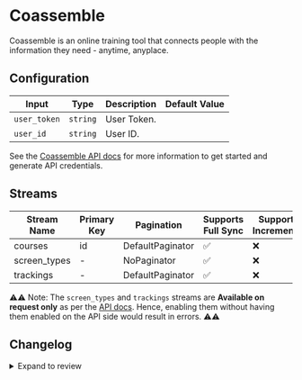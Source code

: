 # Coassemble
Coassemble is an online training tool that connects people with the information they need - anytime, anyplace.

## Configuration

| Input | Type | Description | Default Value |
|-------|------|-------------|---------------|
| `user_token` | `string` | User Token.  |  |
| `user_id` | `string` | User ID.  |  |

See the [Coassemble API docs](https://developers.coassemble.com/get-started) for more information to get started and generate API credentials.

## Streams
| Stream Name | Primary Key | Pagination | Supports Full Sync | Supports Incremental |
|-------------|-------------|------------|---------------------|----------------------|
| courses | id | DefaultPaginator | ✅ |  ❌  |
| screen_types | - | NoPaginator | ✅ |  ❌  |
| trackings | - | DefaultPaginator | ✅ |  ❌  |

⚠️⚠️ Note: The `screen_types` and `trackings` streams are **Available on request only** as per the [API docs](https://developers.coassemble.com/get-started). Hence, enabling them without having them enabled on the API side would result in errors. ⚠️⚠️

## Changelog

<details>
  <summary>Expand to review</summary>

| Version | Date | Pull Request | Subject |
|---------|------|--------------|---------|
| 0.0.24 | 2025-05-10 | [60029](https://github.com/airbytehq/airbyte/pull/60029) | Update dependencies |
| 0.0.23 | 2025-05-03 | [59382](https://github.com/airbytehq/airbyte/pull/59382) | Update dependencies |
| 0.0.22 | 2025-04-26 | [58902](https://github.com/airbytehq/airbyte/pull/58902) | Update dependencies |
| 0.0.21 | 2025-04-19 | [58300](https://github.com/airbytehq/airbyte/pull/58300) | Update dependencies |
| 0.0.20 | 2025-04-12 | [57793](https://github.com/airbytehq/airbyte/pull/57793) | Update dependencies |
| 0.0.19 | 2025-04-05 | [57279](https://github.com/airbytehq/airbyte/pull/57279) | Update dependencies |
| 0.0.18 | 2025-03-29 | [56530](https://github.com/airbytehq/airbyte/pull/56530) | Update dependencies |
| 0.0.17 | 2025-03-22 | [55977](https://github.com/airbytehq/airbyte/pull/55977) | Update dependencies |
| 0.0.16 | 2025-03-08 | [55333](https://github.com/airbytehq/airbyte/pull/55333) | Update dependencies |
| 0.0.15 | 2025-03-01 | [54940](https://github.com/airbytehq/airbyte/pull/54940) | Update dependencies |
| 0.0.14 | 2025-02-22 | [54419](https://github.com/airbytehq/airbyte/pull/54419) | Update dependencies |
| 0.0.13 | 2025-02-15 | [53757](https://github.com/airbytehq/airbyte/pull/53757) | Update dependencies |
| 0.0.12 | 2025-02-08 | [53331](https://github.com/airbytehq/airbyte/pull/53331) | Update dependencies |
| 0.0.11 | 2025-02-01 | [52795](https://github.com/airbytehq/airbyte/pull/52795) | Update dependencies |
| 0.0.10 | 2025-01-25 | [52339](https://github.com/airbytehq/airbyte/pull/52339) | Update dependencies |
| 0.0.9 | 2025-01-18 | [51699](https://github.com/airbytehq/airbyte/pull/51699) | Update dependencies |
| 0.0.8 | 2025-01-11 | [51123](https://github.com/airbytehq/airbyte/pull/51123) | Update dependencies |
| 0.0.7 | 2024-12-28 | [50570](https://github.com/airbytehq/airbyte/pull/50570) | Update dependencies |
| 0.0.6 | 2024-12-21 | [50025](https://github.com/airbytehq/airbyte/pull/50025) | Update dependencies |
| 0.0.5 | 2024-12-14 | [49483](https://github.com/airbytehq/airbyte/pull/49483) | Update dependencies |
| 0.0.4 | 2024-12-12 | [48926](https://github.com/airbytehq/airbyte/pull/48926) | Update dependencies |
| 0.0.3 | 2024-11-04 | [47865](https://github.com/airbytehq/airbyte/pull/47865) | Update dependencies |
| 0.0.2 | 2024-10-28 | [47526](https://github.com/airbytehq/airbyte/pull/47526) | Update dependencies |
| 0.0.1 | 2024-09-19 | | Initial release by [@topefolorunso](https://github.com/topefolorunso) via Connector Builder |

</details>
